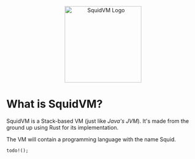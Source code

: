 [//]: # (![SquidVM Logo]&#40;https://d1drfx3idpovxr.cloudfront.net/squid-vm.svg&#41;)

<p align="center">
<image src="https://d1drfx3idpovxr.cloudfront.net/squid-vm.svg" alt="SquidVM Logo" width="200px"></image>
</p>

# **What is SquidVM?**

SquidVM is a Stack-based VM (just like _Java's JVM_).
It's made from the ground up using Rust for its implementation.

The VM will contain a programming language with the name Squid.

`todo!();`